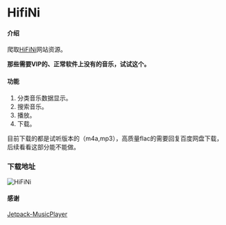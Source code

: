 # HifiNi

#### 介绍

爬取[HiFiNi](https://www.hifini.com/)网站资源。

**那些需要VIP的、正常软件上没有的音乐，试试这个。**

#### 功能

1. 分类音乐数据显示。
2. 搜索音乐。
3. 播放。
4. 下载。

目前下载的都是试听版本的（m4a,mp3），高质量flac的需要回复百度网盘下载，后续看看这部分能不能做。

### 下载地址

![HiFiNi](https://qr.api.cli.im/newqr/create?data=http%253A%252F%252Ffile.cudag.com%252F2022%252F01%252F07%252Fe12cf85740f7b943806c793f213af56a.apk&level=H&transparent=0&bgcolor=%23FFFFFF&forecolor=%23000&blockpixel=12&marginblock=2&logourl=&size=400&logoshape=no&embed_text_fontfamily=simhei.ttc&eye_use_fore=&background=images%2Fbackground%2Fbg25.png&wper=0.84&hper=0.84&tper=0.08&lper=0.08&qrcode_eyes=pin-3.png&outcolor=&incolor=%231694e3&body_type=0&qr_rotate=0&text=&fontfamily=msyh.ttf&fontsize=30&fontcolor=&logo_pos=0&kid=bizcliim&time=1641561500&key=d8470190cecfd0c2c43877c997ac00d2 "xxx.png")

#### 感谢

[Jetpack-MusicPlayer](https://github.com/KunMinX/Jetpack-MusicPlayer)




